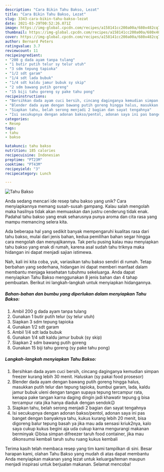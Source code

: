 ```yaml
---
description: "Cara Bikin Tahu Bakso, Lezat"
title: "Cara Bikin Tahu Bakso, Lezat"
slug: 3343-cara-bikin-tahu-bakso-lezat
date: 2021-03-29T00:52:26.071Z
image: https://img-global.cpcdn.com/recipes/a158141cc200a00a/680x482cq70/tahu-bakso-foto-resep-utama.jpg
thumbnail: https://img-global.cpcdn.com/recipes/a158141cc200a00a/680x482cq70/tahu-bakso-foto-resep-utama.jpg
cover: https://img-global.cpcdn.com/recipes/a158141cc200a00a/680x482cq70/tahu-bakso-foto-resep-utama.jpg
author: Bernard Peters
ratingvalue: 3.7
reviewcount: 11
recipeingredient:
- "200 g dada ayam tanpa tulang"
- "1 butir putih telur sy telur utuh"
- "3 sdm tepung tapioka"
- "1/2 sdt garam"
- "1/4 sdt lada bubuk"
- "1/4 sdt kaldu jamur bubuk sy skip"
- "2 sdm bawang putih goreng"
- "15 biji tahu goreng sy pake tahu pong"
recipeinstructions:
- "Bersihkan dada ayam cuci bersih, cincang daginganya kemudian simpan freezer kurang lebih 30 menit. Haluskan (sy pakai food prosesor)"
- "Blender dada ayam dengan bawang putih goreng hingga halus, masukkan putih telur dan tepung tapioka, bumbui garam, lada, kaldu jamur bubuk uleni dengan tangan supaya tepung tercampur rata, kenapa pake tangan karna daging dingin jadi khawatir tepung g bisa tercampur rata jika hanya diaduk dengan sendok😉"
- "Siapkan tahu, belah serong menjadi 2 bagian dan sayat tengahnya"
- "Isi secukupnya dengan adonan bakso/pentol, adonan saya ini pas banget dengan banyaknya tahu, kukus kurang lebih 20 menit, bisa digoreng balur tepung basah ya jika mau ada sensasi kriuk2nya, kalo saya cukup kukus begini aja uda cukup karna mengurangi makanan berminyak 😉bisa simpan difreezer taruh food container, jika mau dikonsumsi kembali taruh suhu ruang kukus kembali"
categories:
- Resep
tags:
- tahu
- bakso

katakunci: tahu bakso 
nutrition: 185 calories
recipecuisine: Indonesian
preptime: "PT23M"
cooktime: "PT43M"
recipeyield: "3"
recipecategory: Lunch

---
```



![Tahu Bakso](https://img-global.cpcdn.com/recipes/a158141cc200a00a/680x482cq70/tahu-bakso-foto-resep-utama.jpg)

Anda sedang mencari ide resep tahu bakso yang unik? Cara menyiapkannya memang susah-susah gampang. Kalau salah mengolah maka hasilnya tidak akan memuaskan dan justru cenderung tidak enak. Padahal tahu bakso yang enak seharusnya punya aroma dan cita rasa yang mampu memancing selera kita.



Ada beberapa hal yang sedikit banyak mempengaruhi kualitas rasa dari tahu bakso, mulai dari jenis bahan, kedua pemilihan bahan segar hingga cara mengolah dan menyajikannya. Tak perlu pusing kalau mau menyiapkan tahu bakso yang enak di rumah, karena asal sudah tahu triknya maka hidangan ini dapat menjadi sajian istimewa.


Nah, kali ini kita coba, yuk, variasikan tahu bakso sendiri di rumah. Tetap berbahan yang sederhana, hidangan ini dapat memberi manfaat dalam membantu menjaga kesehatan tubuhmu sekeluarga. Anda dapat menyiapkan Tahu Bakso menggunakan 8 jenis bahan dan 4 tahap pembuatan. Berikut ini langkah-langkah untuk menyiapkan hidangannya.

<!--inarticleads1-->

##### Bahan-bahan dan bumbu yang diperlukan dalam menyiapkan Tahu Bakso:

1. Ambil 200 g dada ayam tanpa tulang
1. Gunakan 1 butir putih telur (sy telur utuh)
1. Siapkan 3 sdm tepung tapioka
1. Gunakan 1/2 sdt garam
1. Ambil 1/4 sdt lada bubuk
1. Gunakan 1/4 sdt kaldu jamur bubuk (sy skip)
1. Siapkan 2 sdm bawang putih goreng
1. Gunakan 15 biji tahu goreng (sy pake tahu pong)




<!--inarticleads2-->

##### Langkah-langkah menyiapkan Tahu Bakso:

1. Bersihkan dada ayam cuci bersih, cincang daginganya kemudian simpan freezer kurang lebih 30 menit. Haluskan (sy pakai food prosesor)
1. Blender dada ayam dengan bawang putih goreng hingga halus, masukkan putih telur dan tepung tapioka, bumbui garam, lada, kaldu jamur bubuk uleni dengan tangan supaya tepung tercampur rata, kenapa pake tangan karna daging dingin jadi khawatir tepung g bisa tercampur rata jika hanya diaduk dengan sendok😉
1. Siapkan tahu, belah serong menjadi 2 bagian dan sayat tengahnya
1. Isi secukupnya dengan adonan bakso/pentol, adonan saya ini pas banget dengan banyaknya tahu, kukus kurang lebih 20 menit, bisa digoreng balur tepung basah ya jika mau ada sensasi kriuk2nya, kalo saya cukup kukus begini aja uda cukup karna mengurangi makanan berminyak 😉bisa simpan difreezer taruh food container, jika mau dikonsumsi kembali taruh suhu ruang kukus kembali




Terima kasih telah membaca resep yang tim kami tampilkan di sini. Besar harapan kami, olahan Tahu Bakso yang mudah di atas dapat membantu Anda menyiapkan makanan yang lezat untuk keluarga/teman maupun menjadi inspirasi untuk berjualan makanan. Selamat mencoba!
